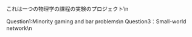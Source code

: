 これは一つの物理学の課程の実験のプロジェクト\n

Question1:Minority gaming and bar problems\n
Question3：Small-world network\n

